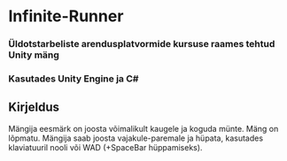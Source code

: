 # Infinite-Runner
### Üldotstarbeliste arendusplatvormide kursuse raames tehtud Unity mäng
### Kasutades Unity Engine ja C#

## Kirjeldus
Mängija eesmärk on joosta võimalikult kaugele ja koguda münte.
Mäng on lõpmatu.
Mängija saab joosta vajakule-paremale ja hüpata, kasutades klaviatuuril nooli või WAD (+SpaceBar hüppamiseks).
